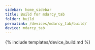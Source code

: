 ```yaml
---
sidebar: home_sidebar
title: Build for mdarcy_tab
folder: build
permalink: /devices/mdarcy_tab/build/
device: mdarcy_tab
---
```

{% include templates/device_build.md %}
